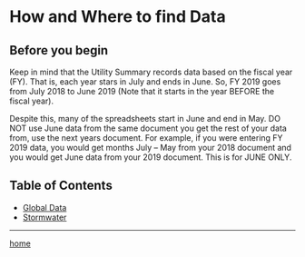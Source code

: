 # How and Where to find Data

## Before you begin
Keep in mind that the Utility Summary records data based on the fiscal year (FY). That is, each year stars in July and ends in June. So, FY 2019 goes from July 2018 to June 2019 (Note that it starts in the year BEFORE the fiscal year).

Despite this, many of the spreadsheets start in June and end in May. 
DO NOT use June data from the same document you get the rest of your data from, use the next years document. 
For example, if you were entering FY 2019 data, you would get months July – May from your 2018 document and 
you would get June data from your 2019 document. 
This is for JUNE ONLY.

## Table of Contents
- [Global Data](https://hunttj21.github.io/UWW-Documentation/Utility%20Summary/global)
- [Stormwater](https://hunttj21.github.io/UWW-Documentation/Utility%20Summary/storm)

---
[home](https://hunttj21.github.io/UWW-Documentation/Utility%20Summary)
